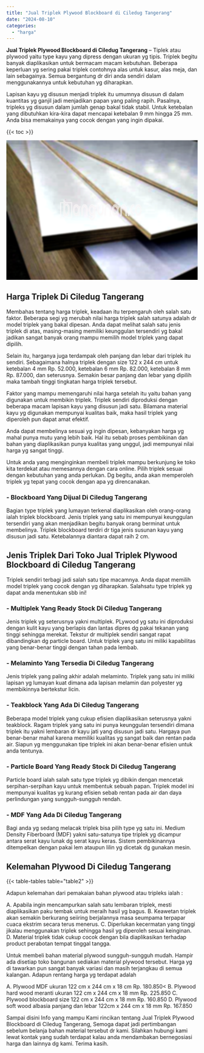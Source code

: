 ```yaml
---
title: "Jual Triplek Plywood Blockboard di Ciledug Tangerang"
date: "2024-08-10"
categories: 
  - "harga"
---
```


**Jual Triplek Plywood Blockboard di Ciledug Tangerang** – Tiplek atau plywood yaitu type kayu yang dipress dengan ukuran yg tipis. Triplek begitu banyak diaplikasikan untuk bermacam macam kebutuhan. Beberapa keperluan yg sering pakai triplek contohnya alas untuk kasur, alas meja, dan lain sebagainya. Semua bergantung dr diri anda sendiri dalam menggunakannya untuk kebutuhan yg diharapkan.

Lapisan kayu yg disusun menjadi triplek itu umumnya disusun di dalam kuantitas yg ganjil jadi menjadikan papan yang paling rapih. Pasalnya, tripleks yg disusun dalam jumlah genap bakal tidak stabil. Untuk ketebalan yang dibutuhkan kira-kira dapat mencapai ketebalan 9 mm hingga 25 mm. Anda bisa memakainya yang cocok dengan yang ingin dipakai.

{{< toc >}}

![Jual Triplek Plywood Blockboard di Ciledug Tangerang](/images/jual-triplek-murah-26.png)

## Harga Triplek Di Ciledug Tangerang

Membahas tentang harga triplek, keadaan itu terpengaruh oleh salah satu faktor. Beberapa segi yg merubah nilai harga triplek salah satunya adalah dr model triplek yang bakal dipesan. Anda dapat melihat salah satu jenis triplek di atas, masing-masing memiliki keunggulan tersendiri yg bakal jadikan sangat banyak orang mampu memilih model triplek yang dapat dipilih.

Selain itu, harganya juga terdampak oleh panjang dan lebar dari triplek itu sendiri. Sebagaimana halnya triplek dengan size 122 x 244 cm untuk ketebalan 4 mm Rp. 52.000, ketebalan 6 mm Rp. 82.000, ketebalan 8 mm Rp. 87.000, dan seterusnya. Semakin besar panjang dan lebar yang dipilih maka tambah tinggi tingkatan harga triplek tersebut.

Faktor yang mampu memengaruhi nilai harga setelah itu yaitu bahan yang digunakan untuk membikin triplek. Triplek sendiri diproduksi dengan beberapa macam lapisan kayu yang disusun jadi satu. Bilamana material kayu yg digunakan mempunyai kualitas baik, maka hasil triplek yang diperoleh pun dapat amat efektif.

Anda dapat membelinya sesuai yg ingin dipesan, kebanyakan harga yg mahal punya mutu yang lebih baik. Hal itu sebab proses pembikinan dan bahan yang diaplikasikan punya kualitas yang unggul, jadi mempunyai nilai harga yg sangat tinggi.

Untuk anda yang menginginkan membeli triplek mampu berkunjung ke toko kita terdekat atau memesannya dengan cara online. Pilih triplek sesuai dengan kebutuhan yang anda perlukan. Dg begitu, anda akan memperoleh triplek yg tepat yang cocok dengan apa yg direncanakan.

### \- Blockboard Yang Dijual Di Ciledug Tangerang

Bagian type triplek yang lumayan terkenal diaplikasikan oleh orang-orang ialah triplek blockboard. Jenis triplek yang satu ini mempunyai keunggulan tersendiri yang akan menjadikan begitu banyak orang berminat untuk membelinya. Triplek blockboard terdiri dr tiga jenis susunan kayu yang disusun jadi satu. Ketebalannya diantara dapat raih 2 cm.

## Jenis Triplek Dari Toko Jual Triplek Plywood Blockboard di Ciledug Tangerang

Triplek sendiri terbagi jadi salah satu tipe macamnya. Anda dapat memilih model triplek yang cocok dengan yg diharapkan. Salahsatu type triplek yg dapat anda menentukan sbb ini!

### \- Multiplek Yang Ready Stock Di Ciledug Tangerang

Jenis triplek yg seterusnya yakni multiplek. PLywood yg satu ini diproduksi dengan kulit kayu yang berlapis dan lantas dipres dg pakai tekanan yang tinggi sehingga merekat. Tekstur dr multiplek sendiri sangat rapat dibandingkan dg particle board. Untuk triplek yang satu ini miliki kapabilitas yang benar-benar tinggi dengan tahan pada lembab.

### \- Melaminto Yang Tersedia Di Ciledug Tangerang

Jenis triplek yang paling akhir adalah melaminto. Triplek yang satu ini miliki lapisan yg lumayan kuat dimana ada lapisan melamin dan polyester yg membikinnya bertekstur licin.

### \- Teakblock Yang Ada Di Ciledug Tangerang

Beberapa model triplek yang cukup efisien diaplikasikan seterusnya yakni teakblock. Ragam triplek yang satu ini punya keunggulan tersendiri dimana triplek itu yakni lembaran dr kayu jati yang disusun jadi satu. Hargaya pun benar-benar mahal karena memiliki kualitas yg sangat baik dan rentan pada air. Siapun yg menggunakan tipe triplek ini akan benar-benar efisien untuk anda tentunya.

### \- Particle Board Yang Ready Stock Di Ciledug Tangerang

Particle board ialah salah satu type triplek yg dibikin dengan mencetak serpihan-serpihan kayu untuk membentuk sebuah papan. Triplek model ini mempunyai kualitas yg kurang efisien sebab rentan pada air dan daya perlindungan yang sungguh-sungguh rendah.

### \- MDF Yang Ada Di Ciledug Tangerang

Bagi anda yg sedang melacak triplek bisa pilih type yg satu ini. Medium Density Fiberboard (MDF) yakni satu-satunya tipe triplek yg dicampur antara serat kayu lunak dg serat kayu keras. Sistem pembikinannya ditempelkan dengan pakai lem ataupun lilin yg dicetak dg gunakan mesin.

## Kelemahan Plywood Di Ciledug Tangerang

{{< table-tables table="table2" >}}

Adapun kelemahan dari pemakaian bahan plywood atau tripleks ialah :

A. Apabila ingin mencampurkan salah satu lembaran triplek, mesti diaplikasikan paku tembak untuk meraih hasil yg bagus. B. Keawetan triplek akan semakin berkurang seiiring berjalannya masa seumpama terpapar cuaca ekstrim secara terus menerus. C. Diperlukan kecermatan yang tinggi jikalau menggunakan triplek sehingga hasil yg diperoleh sesuai keinginan. D. Material triplek tidak cukup cocok dengan bila diaplikasikan terhadap product perabotan tempat tinggal tangga.

Untuk membeli bahan material plywood sungguh-sungguh mudah. Hampir ada disetiap toko bangunan sediakan material plywood tersebut. Harga yg di tawarkan pun sangat banyak variasi dan masih terjangkau di semua kalangan. Adapun rentang harga yg terdapat adalah

A. Plywood MDF ukuran 122 cm x 244 cm x 18 cm Rp. 180.850< B. Plywood hard wood meranti ukuran 122 cm x 244 cm x 18 mm Rp. 225.850 C. Plywood blockboard size 122 cm x 244 cm x 18 mm Rp. 160.850 D. Plywood soft wood albasia panjang dan lebar 122cm x 244 cm x 18 mm Rp. 167.850

Sampai disini Info yang mampu Kami rincikan tentang Jual Triplek Plywood Blockboard di Ciledug Tangerang, Semoga dapat jadi pertimbangan sebelum belanja bahan material tersebut dr kami. Silahkan hubungi kami lewat kontak yang sudah terdapat kalau anda mendambakan bernegosiasi harga dan lainnya dg kami. Terima kasih.
